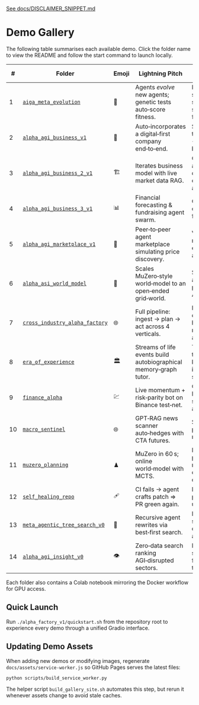 [See docs/DISCLAIMER_SNIPPET.md](../docs/DISCLAIMER_SNIPPET.md)

# Demo Gallery

The following table summarises each available demo. Click the folder name to view the README and follow the start command to launch locally.

| # | Folder | Emoji | Lightning Pitch | Alpha Contribution | Start Locally |
|---|--------|-------|-----------------|--------------------|---------------|
|1|[`aiga_meta_evolution`](https://github.com/MontrealAI/AGI-Alpha-Agent-v0/tree/main/alpha_factory_v1/demos/aiga_meta_evolution)|🧬|Agents *evolve* new agents; genetic tests auto‑score fitness.|Expands strategy space, surfacing fringe alpha.|`cd alpha_factory_v1/demos/aiga_meta_evolution && ./run_aiga_demo.sh`|
|2|[`alpha_agi_business_v1`](https://github.com/MontrealAI/AGI-Alpha-Agent-v0/tree/main/alpha_factory_v1/demos/alpha_agi_business_v1)|🏦|Auto‑incorporates a digital‑first company end‑to‑end.|Shows AGI turning ideas → registered business.|`./alpha_factory_v1/demos/alpha_agi_business_v1/run_business_v1_demo.sh` (docs: `http://localhost:8000/docs`)|
|3|[`alpha_agi_business_2_v1`](https://github.com/MontrealAI/AGI-Alpha-Agent-v0/tree/main/alpha_factory_v1/demos/alpha_agi_business_2_v1)|🏗️|Iterates business model with live market data RAG.|Continuous adaptation → durable competitive alpha.|`./alpha_factory_v1/demos/alpha_agi_business_2_v1/run_business_2_demo.sh`|
|4|[`alpha_agi_business_3_v1`](https://github.com/MontrealAI/AGI-Alpha-Agent-v0/tree/main/alpha_factory_v1/demos/alpha_agi_business_3_v1)|📊|Financial forecasting & fundraising agent swarm.|Optimises capital stack for ROI alpha.|`./alpha_factory_v1/demos/alpha_agi_business_3_v1/run_business_3_demo.sh`|
|5|[`alpha_agi_marketplace_v1`](https://github.com/MontrealAI/AGI-Alpha-Agent-v0/tree/main/alpha_factory_v1/demos/alpha_agi_marketplace_v1)|🛒|Peer‑to‑peer agent marketplace simulating price discovery.|Validates micro‑alpha extraction via agent barter.|`python -m alpha_factory_v1.demos.alpha_agi_marketplace_v1.marketplace examples/sample_job.json`|
|6|[`alpha_asi_world_model`](https://github.com/MontrealAI/AGI-Alpha-Agent-v0/tree/main/alpha_factory_v1/demos/alpha_asi_world_model)|🌌|Scales MuZero‑style world‑model to an open‑ended grid‑world.|Stress‑tests anticipatory planning for ASI scenarios.|`./alpha_factory_v1/demos/alpha_asi_world_model/deploy_alpha_asi_world_model_demo.sh`|
|7|[`cross_industry_alpha_factory`](https://github.com/MontrealAI/AGI-Alpha-Agent-v0/tree/main/alpha_factory_v1/demos/cross_industry_alpha_factory)|🌐|Full pipeline: ingest → plan → act across 4 verticals.|Proof that one orchestrator handles multi‑domain alpha.|`./alpha_factory_v1/demos/cross_industry_alpha_factory/deploy_alpha_factory_cross_industry_demo.sh`|
|8|[`era_of_experience`](https://github.com/MontrealAI/AGI-Alpha-Agent-v0/tree/main/alpha_factory_v1/demos/era_of_experience)|🏛️|Streams of life events build autobiographical memory‑graph tutor.|Transforms tacit SME knowledge into tradable signals.|`docker compose -f alpha_factory_v1/demos/era_of_experience/docker-compose.experience.yml up`|
|9|[`finance_alpha`](https://github.com/MontrealAI/AGI-Alpha-Agent-v0/tree/main/alpha_factory_v1/demos/finance_alpha)|💹|Live momentum + risk‑parity bot on Binance test‑net.|Generates real P&L; stress‑tested against CVaR.|`./alpha_factory_v1/demos/finance_alpha/deploy_alpha_factory_demo.sh`|
|10|[`macro_sentinel`](https://github.com/MontrealAI/AGI-Alpha-Agent-v0/tree/main/alpha_factory_v1/demos/macro_sentinel)|🌐|GPT‑RAG news scanner auto‑hedges with CTA futures.|Shields portfolios from macro shocks.|`docker compose -f alpha_factory_v1/demos/macro_sentinel/docker-compose.macro.yml up`|
|11|[`muzero_planning`](https://github.com/MontrealAI/AGI-Alpha-Agent-v0/tree/main/alpha_factory_v1/demos/muzero_planning)|♟|MuZero in 60 s; online world‑model with MCTS.|Distills planning research into a one‑command demo.|`./alpha_factory_v1/demos/muzero_planning/run_muzero_demo.sh`|
|12|[`self_healing_repo`](https://github.com/MontrealAI/AGI-Alpha-Agent-v0/tree/main/alpha_factory_v1/demos/self_healing_repo)|🩹|CI fails → agent crafts patch ⇒ PR green again.|Maintains pipeline uptime alpha.|`docker compose -f alpha_factory_v1/demos/self_healing_repo/docker-compose.selfheal.yml up`|
|13|[`meta_agentic_tree_search_v0`](https://github.com/MontrealAI/AGI-Alpha-Agent-v0/tree/main/alpha_factory_v1/demos/meta_agentic_tree_search_v0)|🌳|Recursive agent rewrites via best‑first search.|Rapidly surfaces AGI-driven trading alpha.|`mats-bridge --episodes 3`|
|14|[`alpha_agi_insight_v0`](https://github.com/MontrealAI/AGI-Alpha-Agent-v0/tree/main/alpha_factory_v1/demos/alpha_agi_insight_v0)|👁️|Zero‑data search ranking AGI‑disrupted sectors.|Forecasts sectors primed for AGI transformation.|`python -m alpha_factory_v1.demos.alpha_agi_insight_v0 --verify-env`|

Each folder also contains a Colab notebook mirroring the Docker workflow for GPU access.

## Quick Launch

Run `./alpha_factory_v1/quickstart.sh` from the repository root to experience every demo through a unified Gradio interface.

## Updating Demo Assets

When adding new demos or modifying images, regenerate
`docs/assets/service-worker.js` so GitHub Pages serves the latest files:

```bash
python scripts/build_service_worker.py
```

The helper script `build_gallery_site.sh` automates this step, but rerun it
whenever assets change to avoid stale caches.
